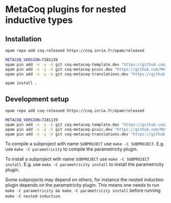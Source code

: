 # MetaCoq plugins for nested inductive types

## Installation

```sh
opam repo add coq-released https://coq.inria.fr/opam/released

METACOQ_VERSION=7281139
opam pin add -n -y -k git coq-metacoq-template.dev "https://github.com/MetaCoq/metacoq.git#$METACOQ_VERSION"
opam pin add -n -y -k git coq-metacoq-pcuic.dev "https://github.com/MetaCoq/metacoq.git#$METACOQ_VERSION"
opam pin add -n -y -k git coq-metacoq-translations.dev "https://github.com/MetaCoq/metacoq.git#$METACOQ_VERSION"

opam install .
```

## Development setup

```sh
opam repo add coq-released https://coq.inria.fr/opam/released

METACOQ_VERSION=7281139
opam pin add -n -y -k git coq-metacoq-template.dev "https://github.com/MetaCoq/metacoq.git#$METACOQ_VERSION"
opam pin add -n -y -k git coq-metacoq-pcuic.dev "https://github.com/MetaCoq/metacoq.git#$METACOQ_VERSION"
opam pin add -n -y -k git coq-metacoq-translations.dev "https://github.com/MetaCoq/metacoq.git#$METACOQ_VERSION"
```

To compile a subproject with name `SUBPROJECT` use `make -C SUBPROJECT`. E.g. use `make -C parametricity` to compile the parametricity plugin.

To install a subproject with name `SUBPROJECT` use `make -C SUBPROJECT install`. E.g. use `make -C parametricity install` to install the parametricity plugin.

Some subprojects may depend on others, for instance the nested induction plugin depends on the parametricity plugin.
This means one needs to run `make -C parametricity && make -C parametricity install` before running `make -C nested-induction`.

<!-- ## Nested Induction Principles -->


<!-- ## Subterm Relations -->


<!-- ## Pickle/Unpickle -->



